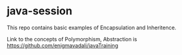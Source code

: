 # java-session

This repo contains basic examples of Encapsulation and Inheritence.

Link to the concepts of Polymorphism, Abstraction is
https://github.com/enigmavadali/javaTraining

